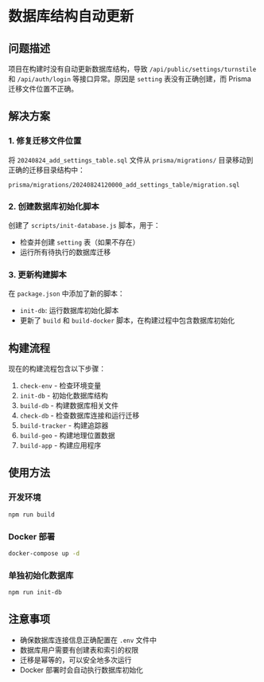 # 数据库结构自动更新

## 问题描述

项目在构建时没有自动更新数据库结构，导致 `/api/public/settings/turnstile` 和 `/api/auth/login` 等接口异常。原因是 `setting` 表没有正确创建，而 Prisma 迁移文件位置不正确。

## 解决方案

### 1. 修复迁移文件位置

将 `20240824_add_settings_table.sql` 文件从 `prisma/migrations/` 目录移动到正确的迁移目录结构中：
```
prisma/migrations/20240824120000_add_settings_table/migration.sql
```

### 2. 创建数据库初始化脚本

创建了 `scripts/init-database.js` 脚本，用于：
- 检查并创建 `setting` 表（如果不存在）
- 运行所有待执行的数据库迁移

### 3. 更新构建脚本

在 `package.json` 中添加了新的脚本：
- `init-db`: 运行数据库初始化脚本
- 更新了 `build` 和 `build-docker` 脚本，在构建过程中包含数据库初始化

## 构建流程

现在的构建流程包含以下步骤：
1. `check-env` - 检查环境变量
2. `init-db` - 初始化数据库结构
3. `build-db` - 构建数据库相关文件
4. `check-db` - 检查数据库连接和运行迁移
5. `build-tracker` - 构建追踪器
6. `build-geo` - 构建地理位置数据
7. `build-app` - 构建应用程序

## 使用方法

### 开发环境
```bash
npm run build
```

### Docker 部署
```bash
docker-compose up -d
```

### 单独初始化数据库
```bash
npm run init-db
```

## 注意事项

- 确保数据库连接信息正确配置在 `.env` 文件中
- 数据库用户需要有创建表和索引的权限
- 迁移是幂等的，可以安全地多次运行
- Docker 部署时会自动执行数据库初始化